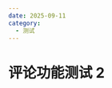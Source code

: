 ```yaml
---
date: 2025-09-11
category:
  - 测试
---
```


# 评论功能测试 2


<Comment />

<script setup>
import Comment from "@Comment";
</script>
